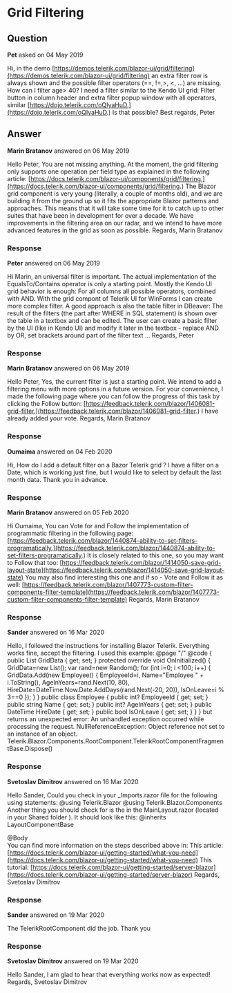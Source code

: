 # Grid Filtering

## Question

**Pet** asked on 04 May 2019

Hi, in the demo [https://demos.telerik.com/blazor-ui/grid/filtering](https://demos.telerik.com/blazor-ui/grid/filtering) an extra filter row is always shown and the possible filter operators (==, !=,>, <, ...) are missing. How can I filter age> 40? I need a filter similar to the Kendo UI grid: Filter button in column header and extra filter popup window with all operators, similar [https://dojo.telerik.com/oQIyaHuD.](https://dojo.telerik.com/oQIyaHuD.) Is that possible? Best regards, Peter

## Answer

**Marin Bratanov** answered on 06 May 2019

Hello Peter, You are not missing anything. At the moment, the grid filtering only supports one operation per field type as explained in the following article: [https://docs.telerik.com/blazor-ui/components/grid/filtering.](https://docs.telerik.com/blazor-ui/components/grid/filtering.) The Blazor grid component is very young (literally, a couple of months old), and we are building it from the ground up so it fits the appropriate Blazor patterns and approaches. This means that it will take some time for it to catch up to other suites that have been in development for over a decade. We have improvements in the filtering area on our radar, and we intend to have more advanced features in the grid as soon as possible. Regards, Marin Bratanov

### Response

**Peter** answered on 06 May 2019

Hi Marin, an universal filter is important. The actual implementation of the EqualsTo/Contains operator is only a starting point. Mostly the Kendo UI grid behavior is enough: For all columns all possible operators, combined with AND. With the grid compont of Telerik UI for WinForms I can create more complex filter. A good approach is also the table filter in DBeaver: The result of the filters (the part after WHERE in SQL statement) is shown over the table in a textbox and can be edited. The user can create a basic filter by the UI (like in Kendo UI) and modify it later in the textbox - replace AND by OR, set brackets around part of the filter text ... Regards, Peter

### Response

**Marin Bratanov** answered on 06 May 2019

Hello Peter, Yes, the current filter is just a starting point. We intend to add a filtering menu with more options in a future version. For your convenience, I made the following page where you can follow the progress of this task by clicking the Follow button: [https://feedback.telerik.com/blazor/1406081-grid-filter.](https://feedback.telerik.com/blazor/1406081-grid-filter.) I have already added your vote. Regards, Marin Bratanov

### Response

**Oumaima** answered on 04 Feb 2020

Hi, How do I add a default filter on a Bazor Telerik grid ? I have a filter on a Date, which is working just fine, but I would like to select by default the last month data. Thank you in advance.

### Response

**Marin Bratanov** answered on 05 Feb 2020

Hi Oumaima, You can Vote for and Follow the implementation of programmatic filtering in the following page: [https://feedback.telerik.com/blazor/1440874-ability-to-set-filters-programatically.](https://feedback.telerik.com/blazor/1440874-ability-to-set-filters-programatically.) It is closely related to this one, so you may want to Follow that too: [https://feedback.telerik.com/blazor/1414050-save-grid-layout-state](https://feedback.telerik.com/blazor/1414050-save-grid-layout-state) You may also find interesting this one and if so - Vote and Follow it as well: [https://feedback.telerik.com/blazor/1407773-custom-filter-components-filter-template](https://feedback.telerik.com/blazor/1407773-custom-filter-components-filter-template) Regards, Marin Bratanov

### Response

**Sander** answered on 16 Mar 2020

Hello, I followed the instructions for installing Blazor Telerik. Everything works fine, accept the filtering. I used this example: @page "/" <TelerikGrid Data=@GridData Pageable="true" Height="400px" FilterMode="GridFilterMode.FilterMenu"> <GridColumns> <GridColumn Field=@nameof(Employee.Name) /> <GridColumn Field=@nameof(Employee.AgeInYears) Title="Age" /> <GridColumn Field=@nameof(Employee.HireDate) Title="Hire Date" /> <GridColumn Field=@nameof(Employee.IsOnLeave) Title="On Vacation" /> </GridColumns> </TelerikGrid> @code { public List<Employee> GridData { get; set; } protected override void OnInitialized() { GridData=new List<Employee>(); var rand=new Random(); for (int i=0; i <100; i++) { GridData.Add(new Employee() { EmployeeId=i, Name="Employee " + i.ToString(), AgeInYears=rand.Next(10, 80), HireDate=DateTime.Now.Date.AddDays(rand.Next(-20, 20)), IsOnLeave=i % 3==0 }); } } public class Employee { public int? EmployeeId { get; set; } public string Name { get; set; } public int? AgeInYears { get; set; } public DateTime HireDate { get; set; } public bool IsOnLeave { get; set; } } } but returns an unexpected error: An unhandled exception occurred while processing the request. NullReferenceException: Object reference not set to an instance of an object. Telerik.Blazor.Components.RootComponent.TelerikRootComponentFragmentBase.Dispose()

### Response

**Svetoslav Dimitrov** answered on 16 Mar 2020

Hello Sander, Could you check in your _Imports.razor file for the following using statements: @using Telerik.Blazor
@using Telerik.Blazor.Components Another thing you should check for is the <TelerikRootComponent> in the MainLayout.razor (located in your Shared folder ). It should look like this: @inherits LayoutComponentBase <TelerikRootComponent> <div class="sidebar"> <NavMenu /> </div> <div class="main"> @Body </div> </TelerikRootComponent> You can find more information on the steps described above in: This article: [https://docs.telerik.com/blazor-ui/getting-started/what-you-need](https://docs.telerik.com/blazor-ui/getting-started/what-you-need) This tutorial: [https://docs.telerik.com/blazor-ui/getting-started/server-blazor](https://docs.telerik.com/blazor-ui/getting-started/server-blazor) Regards, Svetoslav Dimitrov

### Response

**Sander** answered on 19 Mar 2020

The TelerikRootComponent did the job. Thank you

### Response

**Svetoslav Dimitrov** answered on 19 Mar 2020

Hello Sander, I am glad to hear that everything works now as expected! Regards, Svetoslav Dimitrov
